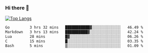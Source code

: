 ### Hi there 👋

<!--
**3Xpl0it3r/3Xpl0it3r** is a ✨ _special_ ✨ repository because its `README.md` (this file) appears on your GitHub profile.

Here are some ideas to get you started:

- 🔭 I’m currently working on ...
- 🌱 I’m currently learning ...
- 👯 I’m looking to collaborate on ...
- 🤔 I’m looking for help with ...
- 💬 Ask me about ...
- 📫 How to reach me: ...
- 😄 Pronouns: ...
- ⚡ Fun fact: ...
-->


[![Top Langs](https://github-readme-stats.vercel.app/api/top-langs/?username=3Xpl0it3r&layout=compact)](https://github.com/3Xpl0it3r/3Xpl0it3r)

<!--START_SECTION:waka-->

```txt
Go         3 hrs 32 mins   ███████████▓░░░░░░░░░░░░░   46.49 %
Markdown   3 hrs 13 mins   ██████████▓░░░░░░░░░░░░░░   42.24 %
Lua        28 mins         █▓░░░░░░░░░░░░░░░░░░░░░░░   06.26 %
C          15 mins         █░░░░░░░░░░░░░░░░░░░░░░░░   03.35 %
Bash       5 mins          ▒░░░░░░░░░░░░░░░░░░░░░░░░   01.09 %
```

<!--END_SECTION:waka-->
